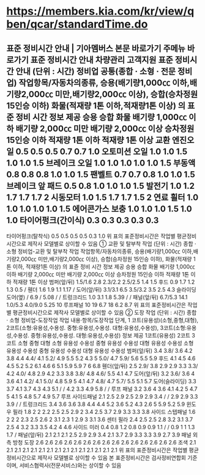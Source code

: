 # https://members.kia.com/kr/view/qben/qcar/standardTime.do

표준 정비시간 안내 | 기아멤버스
본문 바로가기
주메뉴 바로가기
표준 정비시간 안내
차량관리
고객지원
표준 정비시간 안내
(단위 : 시간)
정비업 공통(종합 · 소형 · 전문 정비업)
작업항목/자동차의종류, 승용(배기량1,000㏄ 이하,배기량2,000㏄ 미만,배기량2,000㏄ 이상), 승합(승차정원 15인승 이하) 화물(적재량 1톤 이하,적재량1톤 이상) 의 표준 정비 시간 정보 제공
승용
승합
화물
배기량
1,000㏄ 이하
배기량
2,000㏄ 미만
배기량
2,000㏄ 이상
승차정원
15인승 이하
적재량
1톤 이하
적재량
1톤 이상
교환
엔진오일
0.5
0.5
0.5
0.7
0.7
1.0
오토미션 오일
1.0
1.0
1.5
1.0
1.0
1.5
브레이크 오일
1.0
1.0
1.0
1.0
1.0
1.5
부동액
0.8
0.8
0.8
1.0
1.0
1.5
팬벨트
0.7
0.7
0.8
1.0
1.0
1.5
브레이크 앞 패드
0.5
0.8
1.0
1.0
1.0
1.5
발전기
1.0
1.2
1.7
1.7
1.7
2
시동모터
1.0
1.5
1.7
1.7
1.5
2
연료 휠터
1.0
1.0
1.0
1.0
1.0
1.5
에어콘가스 보충
1.0
1.0
1.0
1.5
1.0
1.0
타이어펑크(간이식)
0.3
0.3
0.3
0.3
0.3
-
타이어펑크(탈착식)
0.5
0.5
0.5
0.5
0.3
1.0
위 표의 표준정비시간은 작업별 평균정비시간으로 제작사 모델별로 상이할 수 있음
① 교환 및 탈부착 작업
(단위 : 시간)
종합 · 소형 정비업-교환 및 탈부착 작업
작업항목/자동차의종류, 승용(배기량1,000㏄ 이하,배기량2,000㏄ 미만,배기량2,000㏄ 이상), 승합(승차정원 15인승 이하), 화물(적재량 1톤 이하, 적재량1톤 이상) 의 표쥰 정비 시간 정보 제공
승용
승합
화물
배기량
1,000㏄ 이하
배기량
2,000㏄ 미만
배기량
2,000㏄ 이상
승차정원
15인승 이하
적재량
1톤 이하
적재량
1톤 이상
범퍼(앞/뒤)
1.5/1.6
2.8
2.3/2.2
2.5/2.5
1.4
1.5
후드
0.9
1.7
1.2
1.3
0.5
/
휀더
1.6
1.9
1.1
1.17
/
도어(앞/뒤)
3.1/3.1
6.5
3.5/3.2
3.5
2.5
4.3
슬라이딩 도어(옆)
/
6.9
/
5.08
/
/
트렁크리드
1.0
3.1
1.8
5.39
/
/
패널(앞/뒤)
6.7/5.3
14.1
1.0/5.3
4.0/9.0
5.25
10
루프패널
10
19
6.7
18
6.2
8.7
위 표의 표준정비시간은 작업별 평균정비시간으로 제작사 모델별로 상이할 수 있음
② 도장 작업
(단위 : 시간)
종합 · 소형 정비업-도장작업
작업 내용·항목/도장작업 단계, 1 코트(유용성)(소형,중형,대형), 2코트(소형:유용성,수용성. 중형:유용성,수용성. 대형:유용성,수용성), 3코트(소형:유용성,수용성. 중형:유용성,수용성. 대형:유용성,수용성) 정보 제공
1코트(유용성)
2코트
3코트
소형
중형
대형
소형
유용성 수용성
중형
유용성 수용성
대형
유용성 수용성
소형
유용성 수용성
중형
유용성 수용성
대형
유용성 수용성
범퍼(앞/뒤)
3.4
3.8/
3.6
4.2
3.8
4.4
4.4/
4.1
5.2/
4.9
5.5
5.2
4.3
5
5.0/
4.7
5.9/
5.6
5.5
5.9
후드
4.1
4.5
4.6
4.5
5.2
5.2
6.1
4.6
6
5.1
5.9
5.9
7
6
6.8
휀더(앞/뒤)
2.5
2.9/
3.8
2.9
2.9
3.3
3.3/
4.2
4.0/
4.8
2.9
4.2
3.3
3.8
3.8/
4.8
4.6/
5.5
4.1
4.7
도어(앞/뒤)
3.2
3.6/
3.6
4
3.6
4.1
4.2/
4.1
5.0/
4.8
5.9
5
4.1
4.7
4.8/
4.7
5.7/
5.5
5.1
5.7
도어(슬라이딩)
3.3
3.7
4.1
3.7
4.3
4.3
5.1
/
/
4.2
3.3
4.9
5.8
/
/
루프 패널
3.2
3.6
4
3.6
4.1
4.2
5
4.7
5
4.1
5
4.8
5.7
4.9
5.7
루프 사이드패널
2.1
2.5
2.9
2.5
2.9
2.9
3.4
/
/
2.9
2.9
3.3
3.9
/
/
트렁크리드
3.4
3.6
3.6
3.8
4.4
4.4
5.2
3.6
5.2
4.3
2.6
5
5.9
5.2
5.9
윈도우 필라
1.8
2
2
2.2
2.5
2.5
2.9
2
3.4
2.5
3.7
2.9
3.3
3.3
3.8
사이드 스텝패널
1.6
2
2
2
2.3
2.5
2.6
2
3.1
2.3
1
2.9
3
3.1
3.6
센터 필라
2.4
2.5
2.5
2.8
3.2
3.1
3.7
2.5
4
3.2
3.3
3.5
4.2
4
4.6
사이드 미러
0.4
0.8
1.2
0.8
0.9
0.9
1.1
/
/
0.9
1
1
1.3
1.7
/
패널(앞/뒤)
2.1
2.1
2.1
2.5
2.9
2.9
3.4
2.1
3.7
2.9
3.3
3.3
3.9
2.7
3.9
패널 외측 방청
도장
2.6
2.6
2.6
2.6
2.6
2.6
2.6
2.6
2.6
2.6
2.6
2.6
2.6
2.6
2.6
조색
2.1
2.1
2.1
2.1
2.1
2.1
2.1
2.1
2.1
2.1
2.1
2.1
2.1
2.1
2.1
위 표의 표준정비시간은 작업별 평균정비시간으로 제작사 모델별로 상이할 수 있음
본 표준정비시간은 검사정비연합회 기준이며, 서비스협력사(전문서비스)와는 상이할 수 있음